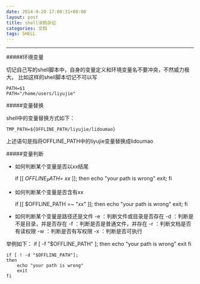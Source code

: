 ```yaml
---
date: 2014-9-20 17:00:31+00:00
layout: post
title: shell涂鸦杂记
categories: 文档
tags: SHELL
---
```


----------

#####环境变量
 
切记自己写的shell脚本中，自身的变量定义和环境变量名不要冲突，不然威力极大。
比如这样的shell脚本切记不可以写

    PATH=$1
    PATH="/home/users/liyujie"

#####变量替换

shell中的变量替换方式如下：

    TMP_PATH=${OFFLINE_PATH/liyujie/lidoumao}
   
   上述语句是指将OFFLINE_PATH中的liyujie变量替换成lidoumao


#####变量判断

 - 如何判断某个变量是否以xx结尾

    if [[ $OFFLINE_PATH =~ xx$ ]];
	then
	    echo "your path is wrong"
	    exit;
	fi

 - 如何判断某个变量是否含有xx
 
	if [[ $OFFLINE_PATH =~ "xx" ]];
	then
		echo "your path is wrong"
		exit;
	fi
 
 - 如何判断某个变量是路径还是文件
-e ：判断文件或目录是否存在
-d ：判断是不是目录，并是否存在
-f ：判断是否是普通文件，并存在
-r ：判断文档是否有读权限
-w ：判断是否有写权限
-x ：判断是否可执行
	
举例如下：
	if [ -f "$OFFLINE_PATH" ]; 
	then
		echo "your path is wrong"
		exit
	fi

	if [ ! -d "$OFFLINE_PATH"]; 
	then
		echo "your path is wrong"
		exit
	fi
	
 

